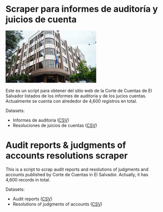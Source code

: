 # Scraper para informes de auditoría y juicios de cuenta

![logo](cdec-logo.png)

Este es un script para obtener del sitio web de la Corte de Cuentas de El
Salvador listados de los informes de auditoría y de los jucios cuentas.
Actualmente se cuenta con alrededor de 4,600 registros en total.

Datasets:

- Informes de auditoría ([CSV](https://github.com/jailop/audit-reports/raw/master/audit-reports.csv))
- Resoluciones de juicios de cuentas ([CSV](https://github.com/jailop/audit-reports/raw/master/judgments-of-accounts.csv))

# Audit reports & judgments of accounts resolutions scraper

This is a script to scrap audit reports and resolutions of judgments and accounts published by Corte de Cuentas in El Salvador. Actually, it has 4,600 records in total.

Datasets:

- Audit reports ([CSV](https://github.com/jailop/audit-reports/raw/master/audit-reports.csv))
- Resolutions of judgments of accounts ([CSV](https://github.com/jailop/audit-reports/raw/master/judgments-of-accounts.csv))

